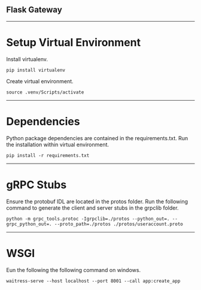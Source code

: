 ## Flask Gateway
---
# Setup Virtual Environment
Install virtualenv.
```
pip install virtualenv
```

Create virtual environment.
```
source .venv/Scripts/activate
```
---
# Dependencies
Python package dependencies are contained in the requirements.txt. Run the installation within virtual environment.
```
pip install -r requirements.txt
```
---
# gRPC Stubs
Ensure the protobuf IDL are located in the protos folder. Run the following command to generate the client and server stubs in the grpclib folder.
```
python -m grpc_tools.protoc -Igrpclib=./protos --python_out=. --grpc_python_out=. --proto_path=./protos ./protos/useraccount.proto
```
---
# WSGI
Eun the following the following command on windows.
```
waitress-serve --host localhost --port 8001 --call app:create_app
```